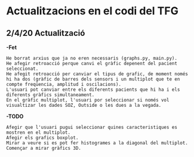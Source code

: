 # Actualitzacions en el codi del TFG

## 2/4/20 Actualització
**-Fet**

    He borrat arxius que ja no eren necessaris (graphs.py, main.py).
    He afegir retroacció perque canvi el gràfic depenent del pacient seleccionat.
    He afegit retroacció per canviar el tipus de grafic, de moment només hi ha dos (gràfic de barres dels sensors i un multiplot que te en compte freqüencia, amplitud i oscilacions).
    L'usuari pot canviar entre els diferents pacients que hi ha i els diferents gràfics simultaneament.
    En el gràfic multiplot, l'usuari por seleccionar si només vol visualtizar les dades SOZ, Outside o les dues a la vegada.
**-TODO**

    Afegir que l'usuari pugui seleccionar quines caracteristiques es mostren en el multiplot.
    Afegir els grafics boxplot.
    Mirar a veure si es pot fer histogrames a la diagonal del multiplot.
    Començar a mirar gràfics 3D.


